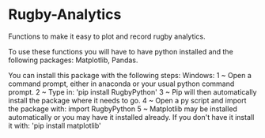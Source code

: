 # Rugby-Analytics
Functions to make it easy to plot and record rugby analytics.

To use these functions you will have to have python installed and the following packages: Matplotlib, Pandas.

You can install this package with the following steps:
Windows: 
1 ~ Open a command prompt, either in anaconda or your usual python command prompt. 
2 ~ Type in: 'pip install RugbyPython'
3 ~ Pip will then automatically install the package where it needs to go.
4 ~ Open a py script and import the package with: import RugbyPython
5 ~ Matplotlib may be installed automatically or you may have it installed already. If you don't have it install it with: 'pip install matplotlib'
